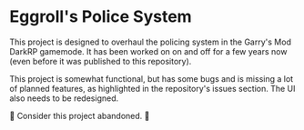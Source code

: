 # Eggroll's Police System
This project is designed to overhaul the policing system in the Garry's Mod DarkRP gamemode. It has been worked on on and off for a few years now (even before it was published to this repository).

This project is somewhat functional, but has some bugs and is missing a lot of planned features, as highlighted in the repository's issues section. The UI also needs to be redesigned.

🚧 Consider this project abandoned. 🚧
